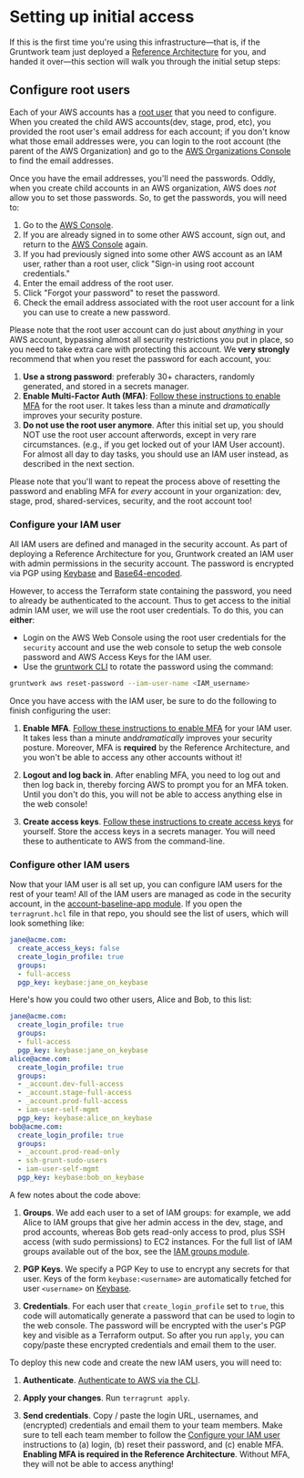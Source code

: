 # Setting up initial access

If this is the first time you're using this infrastructure—that is, if the Gruntwork team just deployed a [Reference
Architecture](https://gruntwork.io/reference-architecture/) for you, and handed it over—this section will walk you
through the initial setup steps:

## Configure root users

Each of your AWS accounts has a [root user](https://docs.aws.amazon.com/IAM/latest/UserGuide/id_root-user.html) that
you need to configure. When you created the child AWS accounts(dev, stage, prod, etc), you provided the root user's
email address for each account; if you don't know what those email addresses were, you can login to the root account
(the parent of the AWS Organization) and go to the [AWS Organizations
Console](https://console.aws.amazon.com/organizations/home) to find the email addresses.

Once you have the email addresses, you'll need the passwords. Oddly, when you create child accounts in an AWS
organization, AWS does _not_ allow you to set those passwords. So, to get the passwords, you will need to:

1. Go to the [AWS Console](https://console.aws.amazon.com/console/home).
2. If you are already signed in to some other AWS account, sign out, and return to the [AWS
   Console](https://console.aws.amazon.com/console/home) again.
3. If you had previously signed into some other AWS account as an IAM user, rather than a root user, click "Sign-in
   using root account credentials."
4. Enter the email address of the root user.
5. Click "Forgot your password" to reset the password.
6. Check the email address associated with the root user account for a link you can use to create a new password.

Please note that the root user account can do just about _anything_ in your AWS account, bypassing almost all security
restrictions you put in place, so you need to take extra care with protecting this account. We **very strongly**
recommend that when you reset the password for each account, you:

1. **Use a strong password**: preferably 30+ characters, randomly generated, and stored in a secrets manager.
2. **Enable Multi-Factor Auth (MFA)**: [Follow these instructions to enable
   MFA](https://docs.aws.amazon.com/IAM/latest/UserGuide/id_credentials_mfa_enable_virtual.html#enable-virt-mfa-for-root)
   for the root user. It takes less than a minute and _dramatically_ improves your security posture.
3. **Do not use the root user anymore**. After this initial set up, you should NOT use the root user account afterwords,
   except in very rare circumstances. (e.g., if you get locked out of your IAM User account). For almost all day to day
   tasks, you should use an IAM user instead, as described in the next section.

Please note that you'll want to repeat the process above of resetting the password and enabling MFA for _every_
account in your organization: dev, stage, prod, shared-services, security, and the root account too!

### Configure your IAM user

All IAM users are defined and managed in the security account. As part of deploying a Reference Architecture for you,
Gruntwork created an IAM user with admin permissions in the security account. The password is encrypted via PGP using
[Keybase](https://keybase.io/) and [Base64-encoded](https://en.wikipedia.org/wiki/Base64).

However, to access the Terraform state containing the password, you need to already be authenticated to the account.
Thus to get access to the initial admin IAM user, we will use the root user credentials. To do this, you can **either**:

- Login on the AWS Web Console using the root user credentials for the `security` account and use the web console to
  setup the web console password and AWS Access Keys for the IAM user.
- Use the [gruntwork CLI](https://github.com/gruntwork-io/gruntwork/) to rotate the password using the command:

```bash
gruntwork aws reset-password --iam-user-name <IAM_username>
```

Once you have access with the IAM user, be sure to do the following to finish configuring the user:

1. **Enable MFA**. [Follow these instructions to enable
   MFA](https://docs.aws.amazon.com/IAM/latest/UserGuide/id_credentials_mfa_enable.html) for your IAM user. It takes
   less than a minute and*dramatically* improves your security posture. Moreover, MFA is **required** by the Reference
   Architecture, and you won't be able to access any other accounts without it!

2. **Logout and log back in**. After enabling MFA, you need to log out and then log back in, thereby forcing AWS to
   prompt you for an MFA token. Until you don't do this, you will not be able to access anything else in the web
   console!

3. **Create access keys**. [Follow these instructions to create access
   keys](https://docs.aws.amazon.com/IAM/latest/UserGuide/id_credentials_access-keys.html) for yourself. Store the
   access keys in a secrets manager. You will need these to authenticate to AWS from the command-line.

### Configure other IAM users

Now that your IAM user is all set up, you can configure IAM users for the rest of your team! All of the IAM users are
managed as code in the security account, in the [account-baseline-app module](https://github.com/gruntwork-io/terraform-aws-service-catalog/blob/633ae73172c86ac6e5e48985c529fd45cc06f67e/examples/for-production/infrastructure-live/security/_global/account-baseline/users.yml). If
you open the `terragrunt.hcl` file in that repo, you should see the list of users, which will look something like:

```yml
jane@acme.com:
  create_access_keys: false
  create_login_profile: true
  groups:
  - full-access
  pgp_key: keybase:jane_on_keybase
```

Here's how you could two other users, Alice and Bob, to this list:

```yml
jane@acme.com:
  create_login_profile: true
  groups:
  - full-access
  pgp_key: keybase:jane_on_keybase
alice@acme.com:
  create_login_profile: true
  groups:
  - _account.dev-full-access
  - _account.stage-full-access
  - _account.prod-full-access
  - iam-user-self-mgmt
  pgp_key: keybase:alice_on_keybase
bob@acme.com:
  create_login_profile: true
  groups:
  - _account.prod-read-only
  - ssh-grunt-sudo-users
  - iam-user-self-mgmt
  pgp_key: keybase:bob_on_keybase
```

A few notes about the code above:

1. **Groups**. We add each user to a set of IAM groups: for example, we add Alice to IAM groups that give her admin
   access in the dev, stage, and prod accounts, whereas Bob gets read-only access to prod, plus SSH access (with sudo
   permissions) to EC2 instances. For the full list of IAM groups available out of the box, see the
   [IAM groups module](https://github.com/gruntwork-io/terraform-aws-security/tree/master/modules/iam-groups#iam-groups).

2. **PGP Keys**. We specify a PGP Key to use to encrypt any secrets for that user. Keys of the form `keybase:<username>`
   are automatically fetched for user `<username>` on [Keybase](https://keybase.io/).

3. **Credentials**. For each user that `create_login_profile` set to `true`, this code will automatically generate a
   password that can be used to login to the web console. The password will be encrypted with the user's PGP key and
   visible as a Terraform output. So after you run `apply`, you can copy/paste these encrypted credentials and email
   them to the user.

To deploy this new code and create the new IAM users, you will need to:

1. **Authenticate**. [Authenticate to AWS via the CLI](04-authenticate-to-aws-via-the-cli.md).

2. **Apply your changes**. Run `terragrunt apply`.

3. **Send credentials**. Copy / paste the login URL, usernames, and (encrypted) credentials and email them to your team
   members. Make sure to tell each team member to follow the [Configure your IAM user](#configure-your-iam-user)
   instructions to (a) login, (b) reset their password, and (c) enable MFA. **Enabling MFA is required in the
   Reference Architecture**. Without MFA, they will not be able to access anything!


<!-- ##DOCS-SOURCER-START
{"sourcePlugin":"local-copier","hash":"dcab3666ccd1fbe0a98a37f31d18c73d"}
##DOCS-SOURCER-END -->
